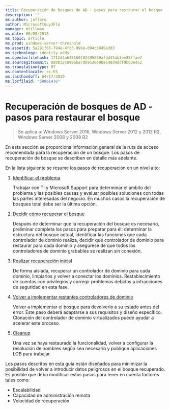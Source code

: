 ```yaml
---
title: Recuperación de bosques de AD - pasos para restaurar el bosque
description: ''
ms.author: joflore
author: MicrosoftGuyJFlo
manager: mtillman
ms.date: 08/09/2018
ms.topic: article
ms.prod: windows-server-threshold
ms.assetid: 5a291f65-794e-4fc3-996e-094c5845a383
ms.technology: identity-adds
ms.openlocfilehash: 1712d3a636160f82495539afdd42ab2ee85ffae2
ms.sourcegitcommit: 0d0b32c8986ba7db9536e0b8648d4ddf9b03e452
ms.translationtype: MT
ms.contentlocale: es-ES
ms.lasthandoff: 04/17/2019
ms.locfileid: "59861476"
---
```

# <a name="ad-forest-recovery---steps-for-restoring-the-forest"></a>Recuperación de bosques de AD - pasos para restaurar el bosque

>Se aplica a: Windows Server 2016, Windows Server 2012 y 2012 R2, Windows Server 2008 y 2008 R2

En esta sección se proporciona información general de la ruta de acceso recomendada para la recuperación de un bosque. Los pasos de recuperación de bosque se describen en detalle más adelante.  
  
En la lista siguiente se resume los pasos de recuperación en un nivel alto:  
  
1. [Identificar el problema](AD-Forest-Recovery-Identify-the-Problem.md)  

   Trabajar con TI y Microsoft Support para determinar el ámbito del problema y las posibles causas y evaluar posibles soluciones con todas las partes interesadas del negocio. En muchos casos la recuperación de bosques total debe ser la última opción.  
  
2. [Decidir cómo recuperar el bosque](AD-Forest-Recovery-Determine-how-to-Recover.md)  

   Después de determinar que la recuperación del bosque es necesario, preliminar completa los pasos para preparar para él: determinar la estructura del bosque actual, identificar las funciones que cada controlador de dominio realiza, decidir qué controlador de dominio para restaurar para cada dominio y asegúrese de que todos los controladores de dominio grabables se realizan sin conexión.  

3. [Realizar recuperación inicial](AD-Forest-Recovery-Perform-initial-recovery.md)  

   De forma aislada, recuperar un controlador de dominio para cada dominio, limpiarlos y volver a conectar los dominios. Restablecimiento de cuentas con privilegios y corregir problemas debidos a infracciones de seguridad en esta fase.  
  
4. [Volver a implementar restantes controladores de dominio](AD-Forest-Recovery-Restore-Additional-DCs.md)  

   Volver a implementar el bosque para devolverlo a su estado antes del error. Este paso deberá adaptarse a sus requisitos y diseño específico. Clonación del controlador de dominio virtualizados puede ayudar a acelerar este proceso.  

5. [Cleanup](AD-Forest-Recovery-Cleanup.md)  

   Una vez se haya restaurado la funcionalidad, volver a configurar la resolución de nombres según sea necesario y publique aplicaciones LOB para trabajar.  

Los pasos descritos en esta guía están diseñados para minimizar la posibilidad de volver a introducir datos peligrosos en el bosque recuperado. Es posible que deba modificar estos pasos para tener en cuenta factores tales como:  
  
- Escalabilidad  
- Capacidad de administración remota  
- Velocidad de recuperación  
